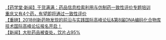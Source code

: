   
[【药学堂·新闻】干货满满：药品信息检索利用与仿制药一致性评价专题培训](http://www.dianyue.me/archives/738/4evqeaiu26s51tla/)  
[重庆又有4个药，有望即将通过一致性评价](http://www.dianyue.me/archives/049/ofckgfrl5srlw79q/)  
[【重磅】2018创新药物发现的前沿与实践国际高峰论坛&amp;第8届DNA编码化合物库技术国际高峰论坛报名开启！](http://www.dianyue.me/archives/964/1a1kznjpq34md0mw/)  
[【新闻】大批药品被查处，饮片占95%](http://www.dianyue.me/archives/386/o8x1e2cqxq5ij21b/)
